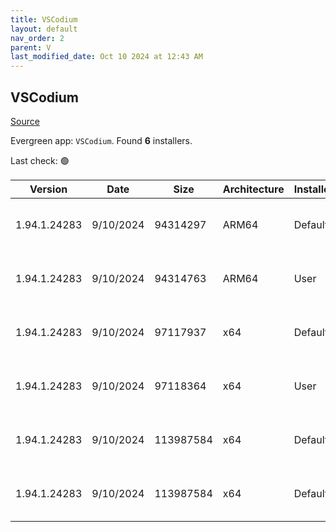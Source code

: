 ```yaml
---
title: VSCodium
layout: default
nav_order: 2
parent: V
last_modified_date: Oct 10 2024 at 12:43 AM
---
```


## VSCodium

[Source](https://vscodium.com)

Evergreen app: `VSCodium`. Found **6** installers.

Last check: 🟢

| Version      | Date      | Size      | Architecture | InstallerType | Type | URI                                                                                                                                                                                                                                      |
| ------------ | --------- | --------- | ------------ | ------------- | ---- | ---------------------------------------------------------------------------------------------------------------------------------------------------------------------------------------------------------------------------------------- |
| 1.94.1.24283 | 9/10/2024 | 94314297  | ARM64        | Default       | exe  | [https://github.com/VSCodium/vscodium/releases/download/1.94.1.24283/VSCodiumSetup-arm64-1.94.1.24283.exe](https://github.com/VSCodium/vscodium/releases/download/1.94.1.24283/VSCodiumSetup-arm64-1.94.1.24283.exe)                     |
| 1.94.1.24283 | 9/10/2024 | 94314763  | ARM64        | User          | exe  | [https://github.com/VSCodium/vscodium/releases/download/1.94.1.24283/VSCodiumUserSetup-arm64-1.94.1.24283.exe](https://github.com/VSCodium/vscodium/releases/download/1.94.1.24283/VSCodiumUserSetup-arm64-1.94.1.24283.exe)             |
| 1.94.1.24283 | 9/10/2024 | 97117937  | x64          | Default       | exe  | [https://github.com/VSCodium/vscodium/releases/download/1.94.1.24283/VSCodiumSetup-x64-1.94.1.24283.exe](https://github.com/VSCodium/vscodium/releases/download/1.94.1.24283/VSCodiumSetup-x64-1.94.1.24283.exe)                         |
| 1.94.1.24283 | 9/10/2024 | 97118364  | x64          | User          | exe  | [https://github.com/VSCodium/vscodium/releases/download/1.94.1.24283/VSCodiumUserSetup-x64-1.94.1.24283.exe](https://github.com/VSCodium/vscodium/releases/download/1.94.1.24283/VSCodiumUserSetup-x64-1.94.1.24283.exe)                 |
| 1.94.1.24283 | 9/10/2024 | 113987584 | x64          | Default       | msi  | [https://github.com/VSCodium/vscodium/releases/download/1.94.1.24283/VSCodium-x64-1.94.1.24283.msi](https://github.com/VSCodium/vscodium/releases/download/1.94.1.24283/VSCodium-x64-1.94.1.24283.msi)                                   |
| 1.94.1.24283 | 9/10/2024 | 113987584 | x64          | Default       | msi  | [https://github.com/VSCodium/vscodium/releases/download/1.94.1.24283/VSCodium-x64-updates-disabled-1.94.1.24283.msi](https://github.com/VSCodium/vscodium/releases/download/1.94.1.24283/VSCodium-x64-updates-disabled-1.94.1.24283.msi) |
